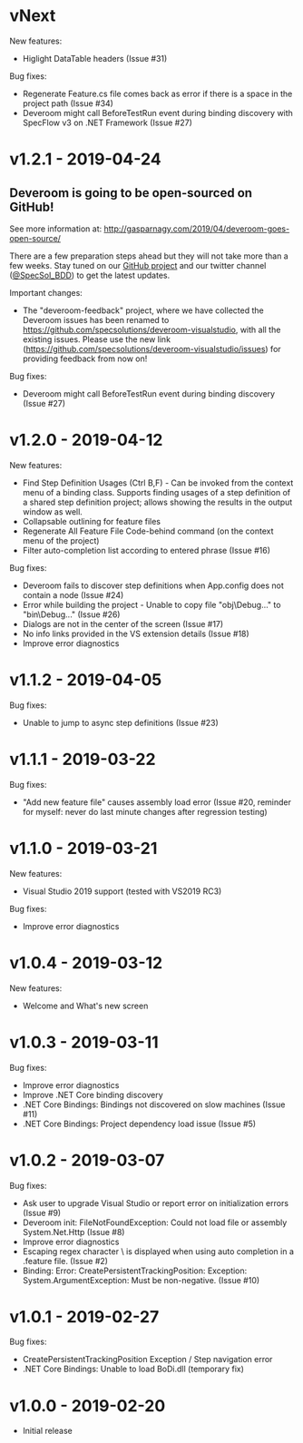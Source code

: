 # vNext

New features:

* Higlight DataTable headers (Issue #31)

Bug fixes:

* Regenerate Feature.cs file comes back as error if there is a space in the project path (Issue #34)
* Deveroom might call BeforeTestRun event during binding discovery with SpecFlow v3 on .NET Framework (Issue #27)

# v1.2.1 - 2019-04-24

## Deveroom is going to be open-sourced on GitHub!

See more information at: http://gasparnagy.com/2019/04/deveroom-goes-open-source/

There are a few preparation steps ahead but they will not take more than a few weeks. Stay tuned on our [GitHub project](https://github.com/specsolutions/deveroom-visualstudio) and our twitter channel ([@SpecSol_BDD](https://twitter.com/SpecSol_BDD)) to get the latest updates.

Important changes: 

* The "deveroom-feedback" project, where we have collected the Deveroom issues has been renamed to https://github.com/specsolutions/deveroom-visualstudio, with all the existing issues. Please use the new link (https://github.com/specsolutions/deveroom-visualstudio/issues) for providing feedback from now on!

Bug fixes:

* Deveroom might call BeforeTestRun event during binding discovery (Issue #27)

# v1.2.0 - 2019-04-12

New features:

* Find Step Definition Usages (Ctrl B,F) - Can be invoked from the context menu of a binding class. Supports finding usages of 
  a step definition of a shared step definition project; allows showing the results in the output window as well.
* Collapsable outlining for feature files
* Regenerate All Feature File Code-behind command (on the context menu of the project)
* Filter auto-completion list according to entered phrase (Issue #16)

Bug fixes:

* Deveroom fails to discover step definitions when App.config does not contain a <specFlow> node (Issue #24)
* Error while building the project - Unable to copy file "obj\Debug\..." to "bin\Debug\..." (Issue #26)
* Dialogs are not in the center of the screen (Issue #17)
* No info links provided in the VS extension details (Issue #18)
* Improve error diagnostics

# v1.1.2 - 2019-04-05

Bug fixes:

* Unable to jump to async step definitions (Issue #23)

# v1.1.1 - 2019-03-22

Bug fixes:

* "Add new feature file" causes assembly load error (Issue #20, reminder for myself: never do last minute changes after regression testing)

# v1.1.0 - 2019-03-21

New features:

* Visual Studio 2019 support (tested with VS2019 RC3)

Bug fixes:

* Improve error diagnostics

# v1.0.4 - 2019-03-12

New features:

* Welcome and What's new screen

# v1.0.3 - 2019-03-11

Bug fixes:

* Improve error diagnostics
* Improve .NET Core binding discovery
* .NET Core Bindings: Bindings not discovered on slow machines (Issue #11)
* .NET Core Bindings: Project dependency load issue (Issue #5)

# v1.0.2 - 2019-03-07

Bug fixes:

* Ask user to upgrade Visual Studio or report error on initialization errors (Issue #9)
* Deveroom init: FileNotFoundException: Could not load file or assembly System.Net.Http (Issue #8)
* Improve error diagnostics
* Escaping regex character \ is displayed when using auto completion in a .feature file. (Issue #2)
* Binding: Error: CreatePersistentTrackingPosition: Exception: System.ArgumentException: Must be non-negative. (Issue #10)

# v1.0.1 - 2019-02-27

Bug fixes:

* CreatePersistentTrackingPosition Exception / Step navigation error
* .NET Core Bindings: Unable to load BoDi.dll (temporary fix)

# v1.0.0 - 2019-02-20

* Initial release